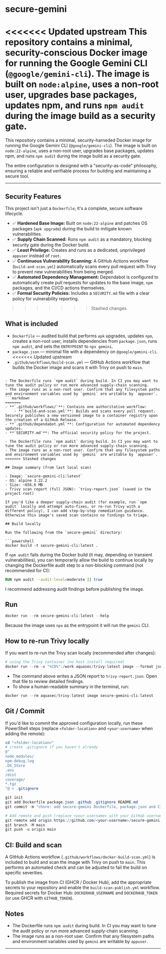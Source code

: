# secure-gemini

<<<<<<< Updated upstream
This repository contains a minimal, security-conscious Docker image for running the Google Gemini CLI (`@google/gemini-cli`). The image is built on `node:alpine`, uses a non-root user, upgrades base packages, updates npm, and runs `npm audit` during the image build as a security gate.
=======
This repository contains a minimal, security-harneded Docker image for running the Google Gemini CLI (`@google/gemini-cli`). The image is built on `node:22-alpine`, uses a non-root user, upgrades base packages, updates npm, and runs `npm audit` during the image build as a security gate.

The entire configuration is designed with a "security-as-code" philosophy, ensuring a reliable and verifiable process for building and maintaining a secure tool.

---

## Security Features

This project isn't just a `Dockerfile`; it's a complete, secure software lifecycle.

- ✅ **Hardened Base Image:** Built on `node:22-alpine` and patches OS packages (`apk upgrade`) during the build to mitigate known vulnerabilities.
- ✅ **Supply Chain Scanned:** Runs `npm audit` as a mandatory, blocking security gate during the Docker build.
- ✅ **Least Privilege:** Creates and runs as a dedicated, unprivileged `appuser` instead of `root`.
- ✅ **Continuous Vulnerability Scanning:** A GitHub Actions workflow (`build-and-scan.yml`) automatically scans every pull request with Trivy to prevent new vulnerabilities from being merged.
- ✅ **Automated Dependency Management:** Dependabot is configured to automatically create pull requests for updates to the base image, `npm` packages, and the CI/CD actions themselves.
- ✅ **Formal Security Policies:** Includes a `SECURITY.md` file with a clear policy for vulnerability reporting.
>>>>>>> Stashed changes

## What is included

- `Dockerfile` — audited build that performs `apk` upgrades, updates `npm`, creates a non-root user, installs dependencies from `package.json`, runs `npm audit`, and sets the `ENTRYPOINT` to `npx gemini`.
- `package.json` — minimal file with a dependency on `@google/gemini-cli`.
<<<<<<< Updated upstream
- `.github/workflows/build-scan.yml` — GitHub Actions workflow that builds the Docker image and scans it with Trivy on push to `main`.
```

- The Dockerfile runs `npm audit` during build. In CI you may want to tune the audit policy or run more advanced supply-chain scanning.
- The image runs as a non-root user. Confirm that any filesystem paths and environment variables used by `gemini` are writable by `appuser`.
```markdown
=======
- **`.github/workflows/`**: Contains one authoritative workflow:
    - **`build-and-scan.yml`**: Builds and scans every pull request. Securely publishes a new versioned image to a container registry upon the creation of a GitHub Release.
- **`.github/dependabot.yml`**: Configuration for automated dependency updates.
- **`SECURITY.md`**: The official security policy for the project.

- The Dockerfile runs `npm audit` during build. In CI you may want to tune the audit policy or run more advanced supply-chain scanning.
- The image runs as a non-root user. Confirm that any filesystem paths and environment variables used by `gemini` are writable by `appuser`.
>>>>>>> Stashed changes

## Image summary (from last local scan)

- Image: `secure-gemini-cli:latest`
- OS: alpine 3.22.2
- Size: ~656.6 MB
- Trivy scan report (full JSON): `trivy-report.json` (saved in the project root)

If you'd like a deeper supply-chain audit (for example, run `npm audit` locally and attempt auto-fixes, or re-run Trivy with a different policy), I can add step-by-step remediation guidance. Otherwise this image's saved scan contains no findings to triage.

## Build locally

Run the following from the `secure-gemini` directory:

```powershell
docker build -t secure-gemini-cli:latest .
```

If `npm audit` fails during the Docker build (it may, depending on transient vulnerabilities), you can temporarily allow the build to continue locally by changing the Dockerfile audit step to a non-blocking command (not recommended for CI):

```dockerfile
RUN npm audit --audit-level=moderate || true
```

I recommend addressing audit findings before publishing the image.

## Run

```powershell
docker run --rm secure-gemini-cli:latest --help
```

Because the image uses `npx` as the entrypoint it will run the `gemini` CLI.

## How to re-run Trivy locally

If you want to re-run the Trivy scan locally (recommended after changes):

```powershell
# using the Trivy container (no host install required)
docker run --rm -v "%CD%":/work aquasec/trivy:latest image --format json --output trivy-report.json secure-gemini-cli:latest
```

- The command above writes a JSON report to `trivy-report.json`. Open that file to review detailed findings.
- To show a human-readable summary in the terminal, run:

```powershell
docker run --rm aquasec/trivy:latest image secure-gemini-cli:latest
```

## Git / Commit

If you'd like to commit the approved configuration locally, run these PowerShell steps (replace `<folder-location>` and `<your-username>` when adding the remote):

```powershell
cd "<folder-location>"
# create .gitignore if you haven't already
@"
node_modules/
npm-debug.log
.DS_Store
.env
/dist
coverage/
*.tgz
"@ > .gitignore

git init
git add Dockerfile package.json .github .gitignore README.md
git commit -m "chore: add secure-gemini Dockerfile, package.json and CI scan workflow"

# Add remote and push (replace <your-username> with your GitHub username)
git remote add origin https://github.com/<your-username>/secure-gemini.git
git branch -M main
git push -u origin main
```

## CI: Build and scan

A GitHub Actions workflow (`.github/workflows/docker-build-scan.yml`) is included to build and scan the image with Trivy on push to `main`. This performs an automated check and can be adjusted to fail the build on specific severities.

To publish the image from CI (GHCR / Docker Hub), add the appropriate secrets to your repository and enable the `build-scan-publish.yml` workflow. Required secrets for Docker Hub: `DOCKERHUB_USERNAME` and `DOCKERHUB_TOKEN` (or use GHCR with `GITHUB_TOKEN`).

## Notes

- The Dockerfile runs `npm audit` during build. In CI you may want to tune the audit policy or run more advanced supply-chain scanning.
- The image runs as a non-root user. Confirm that any filesystem paths and environment variables used by `gemini` are writable by `appuser`.

---